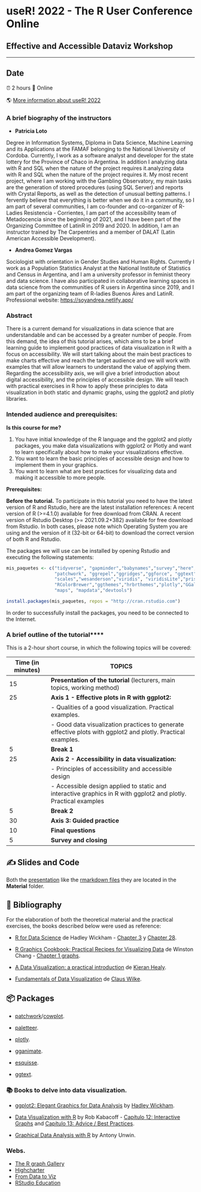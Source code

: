 # useR! 2022 - The R User Conference Online

## Effective and Accessible Dataviz Workshop

------------------------------------------------------------------------

## Date

:alarm_clock: 2 hours :hotel: Online

:earth_americas: [More information about useR! 2022](https://user2022.r-project.org/)

### **A brief biography of the instructors**

-   **Patricia Loto**

Degree in Information Systems, Diploma in Data Science, Machine Learning and its Applications at the FAMAF belonging to the National University of Cordoba. Currently, I work as a software analyst and developer for the state lottery for the Province of Chaco in Argentina. In addition I analyzing data with R and SQL when the nature of the project requires it.analyzing data with R and SQL when the nature of the project requires it. My most recent project, where I am working with the Gambling Observatory, my main tasks are the generation of stored procedures (using SQL Server) and reports with Crystal Reports, as well as the detection of unusual betting patterns. I fervently believe that everything is better when we do it in a community, so I am part of several communities, I am co-founder and co-organizer of R-Ladies Resistencia - Corrientes, I am part of the accessibility team of Metadocencia since the beginning of 2021, and I have been part of the Organizing Committee of LatinR in 2019 and 2020. In addition, I am an instructor trained by The Carpentries and a member of DALAT (Latin American Accessible Development).

-   **Andrea Gomez Vargas**

Sociologist with orientation in Gender Studies and Human Rights. Currently I work as a Population Statistics Analyst at the National Institute of Statistics and Census in Argentina, and I am a university professor in feminist theory and data science. I have also participated in collaborative learning spaces in data science from the communities of R users in Argentina since 2019, and I am part of the organizing team of R-ladies Buenos Aires and LatinR. Professional website: <https://soyandrea.netlify.app/>

### **Abstract**

There is a current demand for visualizations in data science that are understandable and can be accessed by a greater number of people. From this demand, the idea of this tutorial arises, which aims to be a brief learning guide to implement good practices of data visualization in R with a focus on accessibility. We will start talking about the main best practices to make charts effective and reach the target audience and we will work with examples that will allow learners to understand the value of applying them. Regarding the accessibility axis, we will give a brief introduction about digital accessibility, and the principles of accessible design. We will teach with practical exercises in R how to apply these principles to data visualization in both static and dynamic graphs, using the ggplot2 and plotly libraries.

### **Intended audience and prerequisites:**

**Is this course for me?**

1.  You have initial knowledge of the R language and the ggplot2 and plotly packages, you make data visualizations with ggplot2 or Plotly and want to learn specifically about how to make your visualizations effective.
2.  You want to learn the basic principles of accessible design and how to implement them in your graphics.
3.  You want to learn what are best practices for visualizing data and making it accessible to more people.

**Prerequisites:**

**Before the tutorial.** To participate in this tutorial you need to have the latest version of R and Rstudio, here are the latest installation references: A recent version of R (\>=4.1.0) available for free download from CRAN. A recent version of Rstudio Desktop (\>= 2021.09.2+382) available for free download from Rstudio. In both cases, please note which Operating System you are using and the version of it (32-bit or 64-bit) to download the correct version of both R and Rstudio.

The packages we will use can be installed by opening Rstudio and executing the following statements:

``` r
mis_paquetes <- c("tidyverse", "gapminder","babynames","survey","here","cowplot", 
                  "patchwork", "ggrepel","ggridges","ggforce", "ggtext","gridExtra","extrafont",
                  "scales","wesanderson","viridis", "viridisLite","prismatic","fishualize",
                  "RColorBrewer","ggthemes","hrbrthemes","plotly","GGally","sf",
                  "maps", "mapdata","devtools")

install.packages(mis_paquetes, repos = "http://cran.rstudio.com")
```

In order to successfully install the packages, you need to be connected to the Internet.

### A brief outline of the tutorial\*\*\*\*

This is a 2-hour short course, in which the following topics will be covered:

| **Time (in minutes)** | **TOPICS**                                                                                                       |
|-----------------------|------------------------------------------------------------------------------------------------------------------|
| 15                    | **Presentation of the tutorial** (lecturers, main topics, working method)                                        |
| 25                    | **Axis 1 - Effective plots in R with ggplot2:**                                                                  |
|                       | \- Qualities of a good visualization. Practical examples.                                                        |
|                       | \- Good data visualization practices to generate effective plots with ggplot2 and plotly. Practical examples.    |
| 5                     | **Break 1**                                                                                                      |
| 25                    | **Axis 2 - Accessibility in data visualization:**                                                                |
|                       | \- Principles of accessibility and accessible design                                                             |
|                       | \- Accessible design applied to static and interactive graphics in R with ggplot2 and plotly. Practical examples |
| 5                     | **Break 2**                                                                                                      |
| 30                    | **Axis 3: Guided practice**                                                                                      |
| 10                    | **Final questions**                                                                                              |
| 5                     | **Survey and closing**                                                                                           |

## :writing_hand: Slides and Code

Both the [presentation]() like the [rmarkdown files](https://github.com/PatriLoto/viz-datos-con-ggplot2-para-WIDS2020/blob/master/material) they are located in the **Material** folder.

## :notebook: **Bibliography**

For the elaboration of both the theoretical material and the practical exercises, the books described below were used as reference:

-   [R for Data Science](https://es.r4ds.hadley.nz/) de Hadley Wickham - [Chapter 3](https://es.r4ds.hadley.nz/visualizaci%C3%B3n-de-datos.html) y [Chapter 28](https://es.r4ds.hadley.nz/comunicar-con-gr%C3%A1ficos.html).

-   [R Graphics Cookbook: Practical Recipes for Visualizing Data](http://www.cookbook-r.com/Graphs/) de Winston Chang - [Chapter 1 graphs](http://www.cookbook-r.com/Graphs/Bar_and_line_graphs_(ggplot2)/).

-   [A Data Visualization: a practical introduction](http://socviz.co/) de [Kieran Healy](@kjhealy).

-   [Fundamentals of Data Visualization](https://serialmentor.com/dataviz/) de [Claus Wilke](@ClausWilke).

## :package: **Packages**

-   [patchwork](https://github.com/thomasp85/patchwork)/[cowplot](https://cran.r-project.org/web/packages/cowplot/vignettes/introduction.html).

-   [paletteer](https://github.com/EmilHvitfeldt/paletteer).

-   [plotly](https://plot.ly/r/).

-   [gganimate](https://github.com/thomasp85/gganimate).

-   [esquisse](https://github.com/dreamRs/esquisse).

-   [ggtext](https://github.com/wilkelab/ggtext).


### :books: Books to delve into data visualization.

-   [ggplot2: Elegant Graphics for Data Analysis](https://ggplot2-book.org/) by [Hadley Wickham](@hadleywickham).

-   [Data Visualization with R](https://rkabacoff.github.io/datavis/) by Rob Kabacoff - [Capítulo 12: Interactive Graphs](https://rkabacoff.github.io/datavis/Interactive.html) and [Capítulo 13: Advice / Best Practices](https://rkabacoff.github.io/datavis/Advice.html).

-   [Graphical Data Analysis with R](http://www.gradaanwr.net/content/) by Antony Unwin.

### Webs.

-   [The R graph Gallery](https://www.r-graph-gallery.com/)
-   [Highcharter](http://jkunst.com/highcharter/)
-   [From Data to Viz](https://www.data-to-viz.com/)
-   [RStudio Education](https://rstudio.cloud/learn/primers/3)
